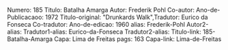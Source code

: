 Numero: 185
Titulo: Batalha Amarga
Autor: Frederik Pohl
Co-autor: 
Ano-de-Publicacaoo: 1972
Titulo-original: "Drunkards Walk",Tradutor: Eurico da Fonseca
Co-tradutor: 
Ano-de-edicao: 1960
alias: Frederik-Pohl
Autor2-alias: 
Tradutor1-alias: Eurico-da-Fonseca
Tradutor2-alias: 
Titulo-link: 185-Batalha-Amarga
Capa: Lima de Freitas
pags: 163
Capa-link: Lima-de-Freitas